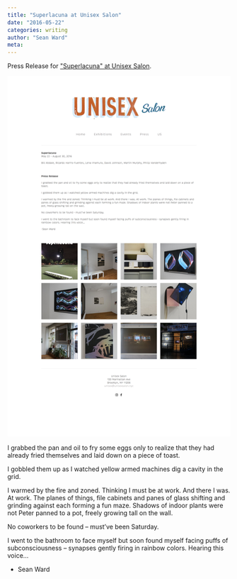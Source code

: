 ```yaml
---
title: "Superlacuna at Unisex Salon"
date: "2016-05-22"
categories: writing
author: "Sean Ward"
meta:
---
```

Press Release for ["Superlacuna" at Unisex Salon](https://www.unisexsalon.nyc/superlacuna).

![](/images/Superlacuna2.png)

I grabbed the pan and oil to fry some eggs only to realize that they had already fried themselves and laid down on a piece of toast.

I gobbled them up as I watched yellow armed machines dig a cavity in the grid.

I warmed by the fire and zoned. Thinking I must be at work. And there I was. At work. The planes of things, file cabinets and panes of glass shifting and grinding against each forming a fun maze. Shadows of indoor plants were not Peter panned to a pot, freely growing tall on the wall.

No coworkers to be found – must’ve been Saturday.

I went to the bathroom to face myself but soon found myself facing puffs of subconsciousness – synapses gently firing in rainbow colors. Hearing this voice…

- Sean Ward
